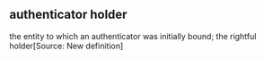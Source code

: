 ## authenticator holder

the entity to which an authenticator was initially bound; the rightful holder[Source: New definition]

